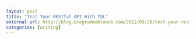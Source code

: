 ```yaml
---
layout: post
title: "Test Your RESTful API With YQL"
external-url: http://blog.programmableweb.com/2012/03/26/test-your-restful-api-with-yql/
categories: [writing]
---
```



